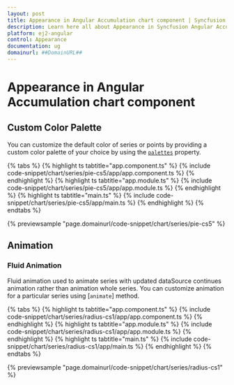 ```yaml
---
layout: post
title: Appearance in Angular Accumulation chart component | Syncfusion
description: Learn here all about Appearance in Syncfusion Angular Accumulation chart component of Syncfusion Essential JS 2 and more.
platform: ej2-angular
control: Appearance 
documentation: ug
domainurl: ##DomainURL##
---
```


# Appearance in Angular Accumulation chart component

## Custom Color Palette

You can customize the default color of series or points by providing a custom color palette of your choice by using the [`palettes`](https://ej2.syncfusion.com/angular/documentation/api/accumulation-chart/accumulationSeries/#palettes) property.

{% tabs %}
{% highlight ts tabtitle="app.component.ts" %}
{% include code-snippet/chart/series/pie-cs5/app/app.component.ts %}
{% endhighlight %}
{% highlight ts tabtitle="app.module.ts" %}
{% include code-snippet/chart/series/pie-cs5/app/app.module.ts %}
{% endhighlight %}
{% highlight ts tabtitle="main.ts" %}
{% include code-snippet/chart/series/pie-cs5/app/main.ts %}
{% endhighlight %}
{% endtabs %}
  
{% previewsample "page.domainurl/code-snippet/chart/series/pie-cs5" %}

## Animation

### Fluid Animation

Fluid animation used to animate series with updated dataSource continues animation rather than animation whole series. You can customize animation for a particular series using [`animate`] method.

{% tabs %}
{% highlight ts tabtitle="app.component.ts" %}
{% include code-snippet/chart/series/radius-cs1/app/app.component.ts %}
{% endhighlight %}
{% highlight ts tabtitle="app.module.ts" %}
{% include code-snippet/chart/series/radius-cs1/app/app.module.ts %}
{% endhighlight %}
{% highlight ts tabtitle="main.ts" %}
{% include code-snippet/chart/series/radius-cs1/app/main.ts %}
{% endhighlight %}
{% endtabs %}
  
{% previewsample "page.domainurl/code-snippet/chart/series/radius-cs1" %}
